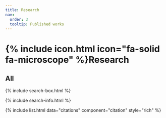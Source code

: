 ```yaml
---
title: Research
nav:
  order: 3
  tooltip: Published works
---
```


# {% include icon.html icon="fa-solid fa-microscope" %}Research

## All

{% include search-box.html %}

{% include search-info.html %}

{% include list.html data="citations" component="citation" style="rich" %}
